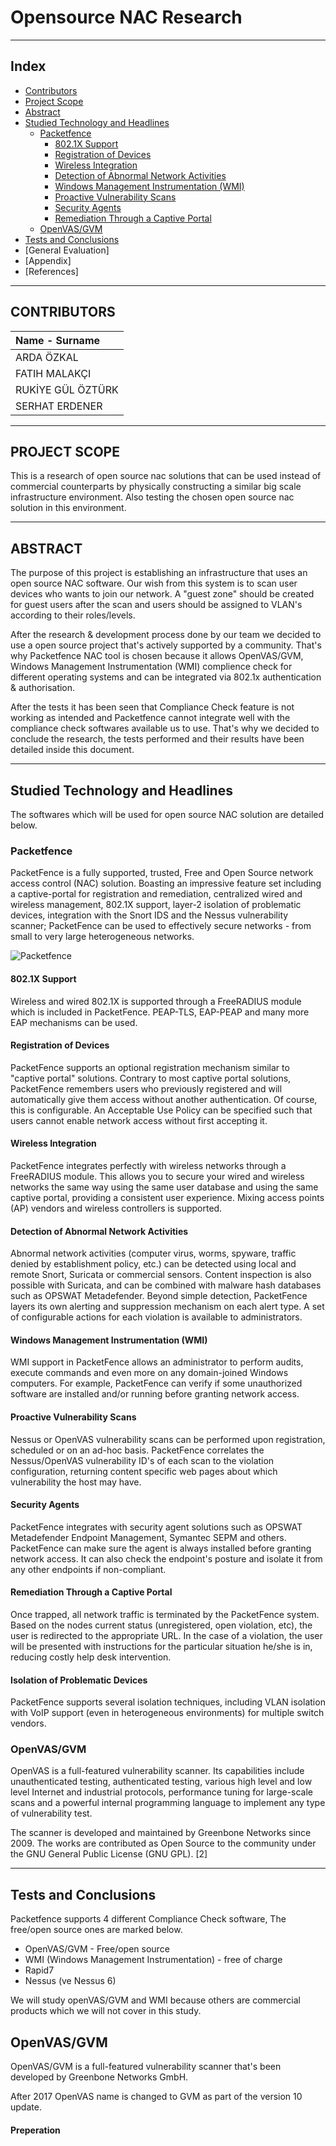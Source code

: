 # Opensource NAC Research

---

## Index

- [Contributors](#contributors)
- [Project Scope](#project-scope)
- [Abstract](#abstract)
- [Studied Technology and Headlines](#studied-technology-and-headlines)
  - [Packetfence](#packetfence)
    - [802.1X Support](#8021x-support)
    - [Registration of Devices](#registration-of-devices)
    - [Wireless Integration](#wireless-integration)
    - [Detection of Abnormal Network
      Activities](#detection-of-abnormal-network-activities)
    - [Windows Management Instrumentation
      (WMI)](#windows-management-instrumentation-wmi)
    - [Proactive Vulnerability Scans](#proactive-vulnerability-scans)
    - [Security Agents](#security-agents)
    - [Remediation Through a Captive Portal](#remediation-through-a-captive-portal)
  - [OpenVAS/GVM](#openvasgvm)
- [Tests and Conclusions](#tests-and-conclusions)
- [General Evaluation]
- [Appendix]
- [References]

---

## CONTRIBUTORS

| Name - Surname    |
| :---------------- |
| ARDA ÖZKAL        |
| FATIH MALAKÇI     |
| RUKİYE GÜL ÖZTÜRK |
| SERHAT ERDENER    |

---

## PROJECT SCOPE

This is a research of open source nac solutions that can be used instead of
commercial counterparts by physically constructing a similar big scale
infrastructure environment. Also testing the chosen open source nac solution in
this environment.

---

## ABSTRACT

The purpose of this project is establishing an infrastructure that uses an open
source NAC software. Our wish from this system is to scan user devices who wants
to join our network. A "guest zone" should be created for guest users after the
scan and users should be assigned to VLAN's according to their roles/levels.

After the research & development process done by our team we decided to use a
open source project that's actively supported by a community. That's why
Packetfence NAC tool is chosen because it allows OpenVAS/GVM, Windows Management
Instrumentation (WMI) complience check for different operating systems and can
be integrated via 802.1x authentication & authorisation.

After the tests it has been seen that Compliance Check feature is not working as
intended and Packetfence cannot integrate well with the compliance check
softwares available us to use. That's why we decided to conclude the research,
the tests performed and their results have been detailed inside this document.

---

## Studied Technology and Headlines

The softwares which will be used for open source NAC solution are detailed
below.

### Packetfence

PacketFence is a fully supported, trusted, Free and Open Source network access
control (NAC) solution. Boasting an impressive feature set including a
captive-portal for registration and remediation, centralized wired and wireless
management, 802.1X support, layer-2 isolation of problematic devices,
integration with the Snort IDS and the Nessus vulnerability scanner; PacketFence
can be used to effectively secure networks - from small to very large
heterogeneous networks.

![Packetfence](https://www.packetfence.org/img/components.png)

#### 802.1X Support

Wireless and wired 802.1X is supported through a FreeRADIUS module which is
included in PacketFence. PEAP-TLS, EAP-PEAP and many more EAP mechanisms can be
used.

#### Registration of Devices

PacketFence supports an optional registration mechanism similar to "captive
portal" solutions. Contrary to most captive portal solutions, PacketFence
remembers users who previously registered and will automatically give them
access without another authentication. Of course, this is configurable. An
Acceptable Use Policy can be specified such that users cannot enable network
access without first accepting it.

#### Wireless Integration

PacketFence integrates perfectly with wireless networks through a FreeRADIUS
module. This allows you to secure your wired and wireless networks the same way
using the same user database and using the same captive portal, providing a
consistent user experience. Mixing access points (AP) vendors and wireless
controllers is supported.

#### Detection of Abnormal Network Activities

Abnormal network activities (computer virus, worms, spyware, traffic denied by
establishment policy, etc.) can be detected using local and remote Snort,
Suricata or commercial sensors. Content inspection is also possible with
Suricata, and can be combined with malware hash databases such as OPSWAT
Metadefender. Beyond simple detection, PacketFence layers its own alerting and
suppression mechanism on each alert type. A set of configurable actions for each
violation is available to administrators.

#### Windows Management Instrumentation (WMI)

WMI support in PacketFence allows an administrator to perform audits, execute
commands and even more on any domain-joined Windows computers. For example,
PacketFence can verify if some unauthorized software are installed and/or
running before granting network access.

#### Proactive Vulnerability Scans

Nessus or OpenVAS vulnerability scans can be performed upon registration,
scheduled or on an ad-hoc basis. PacketFence correlates the Nessus/OpenVAS
vulnerability ID's of each scan to the violation configuration, returning
content specific web pages about which vulnerability the host may have.

#### Security Agents

PacketFence integrates with security agent solutions such as OPSWAT Metadefender
Endpoint Management, Symantec SEPM and others. PacketFence can make sure the
agent is always installed before granting network access. It can also check the
endpoint's posture and isolate it from any other endpoints if non-compliant.

#### Remediation Through a Captive Portal

Once trapped, all network traffic is terminated by the PacketFence system. Based
on the nodes current status (unregistered, open violation, etc), the user is
redirected to the appropriate URL. In the case of a violation, the user will be
presented with instructions for the particular situation he/she is in, reducing
costly help desk intervention.

#### Isolation of Problematic Devices

PacketFence supports several isolation techniques, including VLAN isolation with
VoIP support (even in heterogeneous environments) for multiple switch vendors.

### OpenVAS/GVM

OpenVAS is a full-featured vulnerability scanner. Its capabilities include
unauthenticated testing, authenticated testing, various high level and low level
Internet and industrial protocols, performance tuning for large-scale scans and
a powerful internal programming language to implement any type of vulnerability
test.

The scanner is developed and maintained by Greenbone Networks since 2009. The
works are contributed as Open Source to the community under the GNU General
Public License (GNU GPL). [2]

---

## Tests and Conclusions

Packetfence supports 4 different Compliance Check software, The free/open source
ones are marked below.

- OpenVAS/GVM - Free/open source
- WMI (Windows Management Instrumentation) - free of charge
- Rapid7
- Nessus (ve Nessus 6)

We will study openVAS/GVM and WMI because others are commercial products which
we will not cover in this study.

## OpenVAS/GVM

OpenVAS/GVM is a full-featured vulnerability scanner that's been developed by
Greenbone Networks GmbH.

After 2017 OpenVAS name is changed to GVM as part of the version 10 update.

#### Preperation
